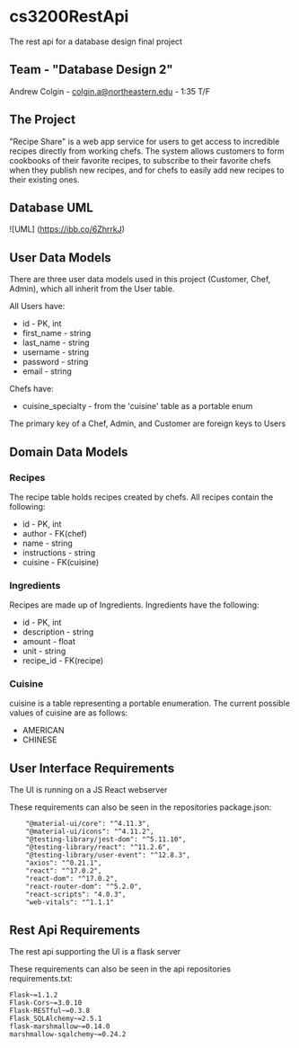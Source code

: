 # cs3200RestApi
The rest api for a database design final project

## Team - "Database Design 2"
Andrew Colgin - colgin.a@northeastern.edu - 1:35 T/F

## The Project
"Recipe Share" is a web app service for users to get access to incredible recipes directly from working chefs.
The system allows customers to form cookbooks of their favorite recipes, to subscribe to their favorite chefs when
they publish new recipes, and for chefs to easily add new recipes to their existing ones.

## Database UML
![UML] (https://ibb.co/6ZhrrkJ)

## User Data Models
There are three user data models used in this project (Customer, Chef, Admin), which all inherit from 
the User table. 

All Users have: 
* id - PK, int
* first_name - string
* last_name - string
* username - string
* password - string
* email - string

Chefs have:
* cuisine_specialty - from the 'cuisine' table as a portable enum

The primary key of a Chef, Admin, and Customer are foreign keys to Users

## Domain Data Models

### Recipes
The recipe table holds recipes created by chefs.
All recipes contain the following:
* id - PK, int
* author - FK(chef)
* name - string
* instructions - string
* cuisine - FK(cuisine)

### Ingredients

Recipes are made up of Ingredients.
Ingredients have the following:
* id - PK, int
* description - string
* amount - float
* unit - string
* recipe_id - FK(recipe)

### Cuisine
cuisine is a table representing a portable enumeration.
The current possible values of cuisine are as follows:
* AMERICAN
* CHINESE

## User Interface Requirements
The UI is running on a JS React webserver

These requirements can also be seen in the repositories package.json:
```
    "@material-ui/core": "^4.11.3",
    "@material-ui/icons": "^4.11.2",
    "@testing-library/jest-dom": "^5.11.10",
    "@testing-library/react": "^11.2.6",
    "@testing-library/user-event": "^12.8.3",
    "axios": "^0.21.1",
    "react": "^17.0.2",
    "react-dom": "^17.0.2",
    "react-router-dom": "^5.2.0",
    "react-scripts": "4.0.3",
    "web-vitals": "^1.1.1"
```

## Rest Api Requirements 
The rest api supporting the UI is a flask server

These requirements can also be seen in the api repositories requirements.txt:
```
Flask~=1.1.2
Flask-Cors~=3.0.10
Flask-RESTful~=0.3.8
Flask_SQLAlchemy~=2.5.1
flask-marshmallow~=0.14.0
marshmallow-sqalchemy~=0.24.2
```